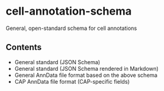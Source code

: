 # cell-annotation-schema
General, open-standard schema for cell annotations


## Contents
- General standard (JSON Schema)
- General standard (JSON Schema rendered in Markdown)
- General AnnData file format based on the above schema
- CAP AnnData file format (CAP-specific fields)
